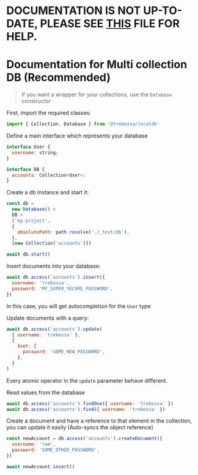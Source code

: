 # DOCUMENTATION IS NOT UP-TO-DATE, PLEASE SEE [THIS](https://github.com/Trebossalol/localdb/blob/main/test.dev.ts) FILE FOR HELP.

# Documentation for Multi collection DB (Recommended)

> If you want a wrapper for your collections, use the `Database` constructor

First, import the required classes:

```javascript
import { Collection, Database } from '@trebossa/localdb'
```

Define a main interface which represents your database

```javascript
interface User {
  username: string;
}

interface DB {
  accounts: Collection<User>;
}
```

Create a db instance and start it:

```javascript
const db =
  new Database() <
  DB >
  ('my-project',
  {
    absolutePath: path.resolve('./_test/db'),
  },
  [new Collection('accounts')])

await db.start()
```

Insert documents into your database:

```javascript
await db.access('accounts').insert({
  username: 'trebossa',
  password: 'MY_SUPER_SECURE_PASSWORD',
})
```

In this case, you will get autocompletion for the `User` type

Update documents with a query:

```javascript
await db.access('accounts').update(
  { username: 'trebossa' },
  {
    $set: {
      password: 'SOME_NEW_PASSWORD',
    },
  }
)
```

Every atomic operator in the `update` parameter behave different.

Read values from the database

```javascript
await db.access('accounts').findOne({ username: 'trebossa' })
await db.access('accounts').find({ username: 'trebossa' })
```

Create a document and have a reference to that element in the collection, you can update it easily (Auto-syncs the object reference)

```javascript
const newAccount = db.access('accounts').createDocument({
  username: 'tom',
  password: 'SOME_OTHER_PASSWORD',
})

await newAccount.insert()
```

